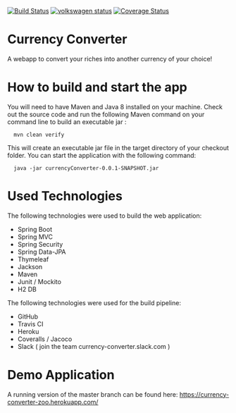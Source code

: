 [![Build Status](https://travis-ci.org/superernie77/currencyconverter.svg?branch=master)](https://travis-ci.org/superernie77/currencyconverter)
[![volkswagen status](https://auchenberg.github.io/volkswagen/volkswargen_ci.svg?v=1)](https://github.com/auchenberg/volkswagen)
[![Coverage Status](https://coveralls.io/repos/github/superernie77/currencyconverter/badge.svg)](https://coveralls.io/github/superernie77/currencyconverter)

# Currency Converter
A webapp to convert your riches into another currency of your choice!

# How to build and start the app
You will need to have Maven and Java 8 installed on your machine. Check out the source code and run the following Maven command on your command line to build an executable jar :
```
  mvn clean verify
```
This will create an executable jar file in the target directory of your checkout folder.
You can start the application with the following command:
```
  java -jar currencyConverter-0.0.1-SNAPSHOT.jar
```

# Used Technologies
The following technologies were used to build the web application:
- Spring Boot
- Spring MVC
- Spring Security
- Spring Data-JPA
- Thymeleaf
- Jackson
- Maven
- Junit / Mockito
- H2 DB

The following technologies were used for the build pipeline:
- GitHub
- Travis CI
- Heroku
- Coveralls / Jacoco
- Slack ( join the team currency-converter.slack.com )

# Demo Application
A running version of the master branch can be found here:
https://currency-converter-zoo.herokuapp.com/

